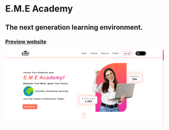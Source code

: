 # E.M.E Academy
## The next generation learning environment.
### [Preview website](https://milyazkamil.github.io/EME-Academy/) 
![](./src/assets/images/readme-image.png)
